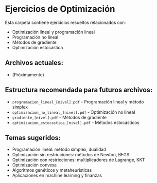 # Ejercicios de Optimización

Esta carpeta contiene ejercicios resueltos relacionados con:

- Optimización lineal y programación lineal
- Programación no lineal
- Métodos de gradiente
- Optimización estocástica

## Archivos actuales:
- (Próximamente)

## Estructura recomendada para futuros archivos:
- `programacion_lineal_[nivel].pdf` - Programación lineal y método simplex
- `optimizacion_no_lineal_[nivel].pdf` - Optimización no lineal
- `gradiente_[nivel].pdf` - Métodos de gradiente
- `optimizacion_estocastica_[nivel].pdf` - Métodos estocásticos

## Temas sugeridos:
- Programación lineal: método simplex, dualidad
- Optimización sin restricciones: métodos de Newton, BFGS
- Optimización con restricciones: multiplicadores de Lagrange, KKT
- Optimización convexa
- Algoritmos genéticos y metaheurísticas
- Aplicaciones en machine learning y finanzas
